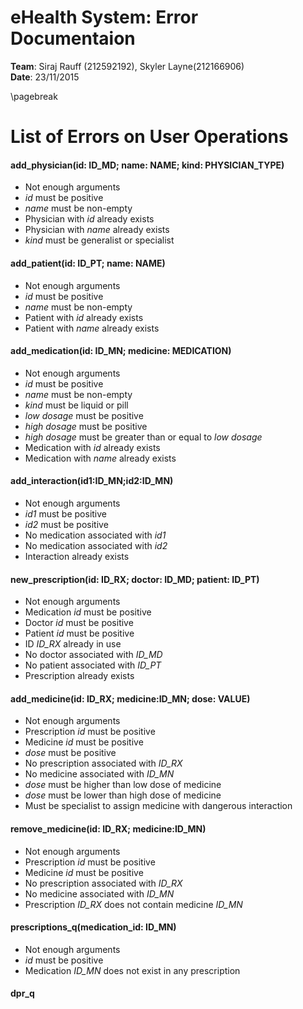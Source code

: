 
# eHealth System: Error Documentaion
**Team**: Siraj Rauff (212592192), Skyler Layne(212166906)  
**Date**: 23/11/2015  

\pagebreak

# List of Errors on User Operations

#### add_physician(id: ID_MD; name: NAME; kind: PHYSICIAN_TYPE)  
* Not enough arguments  
* *id* must be positive  
* *name* must be non-empty  
* Physician with *id* already exists  
* Physician with *name* already exists  
* *kind* must be generalist or specialist  

#### add_patient(id: ID_PT; name: NAME)  
* Not enough arguments  
* *id* must be positive  
* *name* must be non-empty  
* Patient with *id* already exists  
* Patient with *name* already exists  

#### add_medication(id: ID_MN; medicine: MEDICATION)  
* Not enough arguments  
* *id* must be positive  
* *name* must be non-empty  
* *kind* must be liquid or pill  
* *low dosage* must be positive  
* *high dosage* must be positive  
* *high dosage* must be greater than or equal to *low dosage*  
* Medication with *id* already exists  
* Medication with *name* already exists  

#### add_interaction(id1:ID_MN;id2:ID_MN)  
* Not enough arguments  
* *id1* must be positive  
* *id2* must be positive  
* No medication associated with *id1*  
* No medication associated with *id2*  
* Interaction already exists  

#### new_prescription(id: ID_RX; doctor: ID_MD; patient: ID_PT)  
* Not enough arguments  
* Medication *id* must be positive  
* Doctor *id* must be positive  
* Patient *id* must be positive  
* ID *ID_RX* already in use  
* No doctor associated with *ID_MD*  
* No patient associated with *ID_PT*  
* Prescription already exists  

#### add_medicine(id: ID_RX; medicine:ID_MN; dose: VALUE)  
* Not enough arguments  
* Prescription *id* must be positive  
* Medicine *id* must be positive  
* *dose* must be positive  
* No prescription associated with *ID_RX*  
* No medicine associated with *ID_MN*  
* *dose* must be higher than low dose of medicine  
* *dose* must be lower than high dose of medicine  
* Must be specialist to assign medicine with dangerous interaction  

#### remove_medicine(id: ID_RX; medicine:ID_MN)  
* Not enough arguments  
* Prescription *id* must be positive  
* Medicine *id* must be positive  
* No prescription associated with *ID_RX*  
* No medicine associated with *ID_MN*  
* Prescription *ID_RX* does not contain medicine *ID_MN*  

#### prescriptions_q(medication_id: ID_MN)  
* Not enough arguments  
* *id* must be positive  
* Medication *ID_MN* does not exist in any prescription  

#### dpr_q  
